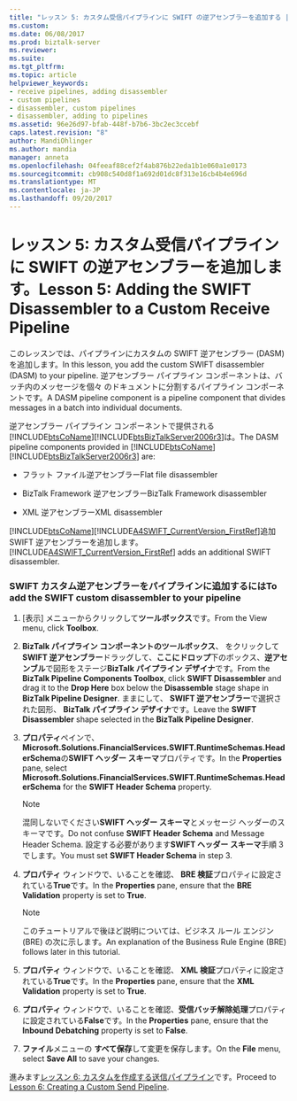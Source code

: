 ```yaml
---
title: "レッスン 5: カスタム受信パイプラインに SWIFT の逆アセンブラーを追加する |Microsoft ドキュメント"
ms.custom: 
ms.date: 06/08/2017
ms.prod: biztalk-server
ms.reviewer: 
ms.suite: 
ms.tgt_pltfrm: 
ms.topic: article
helpviewer_keywords:
- receive pipelines, adding disassembler
- custom pipelines
- disassembler, custom pipelines
- disassembler, adding to pipelines
ms.assetid: 96e26d97-bfab-448f-b7b6-3bc2ec3ccebf
caps.latest.revision: "8"
author: MandiOhlinger
ms.author: mandia
manager: anneta
ms.openlocfilehash: 04feeaf88cef2f4ab876b22eda1b1e060a1e0173
ms.sourcegitcommit: cb908c540d8f1a692d01dc8f313e16cb4b4e696d
ms.translationtype: MT
ms.contentlocale: ja-JP
ms.lasthandoff: 09/20/2017
---
```

# <a name="lesson-5-adding-the-swift-disassembler-to-a-custom-receive-pipeline"></a><span data-ttu-id="cfc17-102">レッスン 5: カスタム受信パイプラインに SWIFT の逆アセンブラーを追加します。</span><span class="sxs-lookup"><span data-stu-id="cfc17-102">Lesson 5: Adding the SWIFT Disassembler to a Custom Receive Pipeline</span></span>
<span data-ttu-id="cfc17-103">このレッスンでは、パイプラインにカスタムの SWIFT 逆アセンブラー (DASM) を追加します。</span><span class="sxs-lookup"><span data-stu-id="cfc17-103">In this lesson, you add the custom SWIFT disassembler (DASM) to your pipeline.</span></span> <span data-ttu-id="cfc17-104">逆アセンブラー パイプライン コンポーネントは、バッチ内のメッセージを個々 のドキュメントに分割するパイプライン コンポーネントです。</span><span class="sxs-lookup"><span data-stu-id="cfc17-104">A DASM pipeline component is a pipeline component that divides messages in a batch into individual documents.</span></span>  
  
 <span data-ttu-id="cfc17-105">逆アセンブラー パイプライン コンポーネントで提供される[!INCLUDE[btsCoName](../../includes/btsconame-md.md)][!INCLUDE[btsBizTalkServer2006r3](../../includes/btsbiztalkserver2006r3-md.md)]は。</span><span class="sxs-lookup"><span data-stu-id="cfc17-105">The DASM pipeline components provided in [!INCLUDE[btsCoName](../../includes/btsconame-md.md)][!INCLUDE[btsBizTalkServer2006r3](../../includes/btsbiztalkserver2006r3-md.md)] are:</span></span>  
  
-   <span data-ttu-id="cfc17-106">フラット ファイル逆アセンブラー</span><span class="sxs-lookup"><span data-stu-id="cfc17-106">Flat file disassembler</span></span>  
  
-   <span data-ttu-id="cfc17-107">BizTalk Framework 逆アセンブラー</span><span class="sxs-lookup"><span data-stu-id="cfc17-107">BizTalk Framework disassembler</span></span>  
  
-   <span data-ttu-id="cfc17-108">XML 逆アセンブラー</span><span class="sxs-lookup"><span data-stu-id="cfc17-108">XML disassembler</span></span>  
  
 [!INCLUDE[btsCoName](../../includes/btsconame-md.md)]<span data-ttu-id="cfc17-109">[!INCLUDE[A4SWIFT_CurrentVersion_FirstRef](../../includes/a4swift-currentversion-firstref-md.md)]追加 SWIFT 逆アセンブラーを追加します。</span><span class="sxs-lookup"><span data-stu-id="cfc17-109"> [!INCLUDE[A4SWIFT_CurrentVersion_FirstRef](../../includes/a4swift-currentversion-firstref-md.md)] adds an additional SWIFT disassembler.</span></span>  
  
### <a name="to-add-the-swift-custom-disassembler-to-your-pipeline"></a><span data-ttu-id="cfc17-110">SWIFT カスタム逆アセンブラーをパイプラインに追加するには</span><span class="sxs-lookup"><span data-stu-id="cfc17-110">To add the SWIFT custom disassembler to your pipeline</span></span>  
  
1.  <span data-ttu-id="cfc17-111">[表示] メニューからクリックして**ツールボックス**です。</span><span class="sxs-lookup"><span data-stu-id="cfc17-111">From the View menu, click **Toolbox**.</span></span>  
  
2.  <span data-ttu-id="cfc17-112">**BizTalk パイプライン コンポーネントのツールボックス**、 をクリックして**SWIFT 逆アセンブラー**ドラッグして、**ここにドロップ**下のボックス、**逆アセンブル**で図形をステージ**BizTalk パイプライン デザイナ**です。</span><span class="sxs-lookup"><span data-stu-id="cfc17-112">From the **BizTalk Pipeline Components Toolbox**, click **SWIFT Disassembler** and drag it to the **Drop Here** box below the **Disassemble** stage shape in **BizTalk Pipeline Designer**.</span></span> <span data-ttu-id="cfc17-113">ままにして、 **SWIFT 逆アセンブラー**で選択された図形、 **BizTalk パイプライン デザイナ**です。</span><span class="sxs-lookup"><span data-stu-id="cfc17-113">Leave the **SWIFT Disassembler** shape selected in the **BizTalk Pipeline Designer**.</span></span>  
  
3.  <span data-ttu-id="cfc17-114">**プロパティ**ペインで、 **Microsoft.Solutions.FinancialServices.SWIFT.RuntimeSchemas.HeaderSchema**の**SWIFT ヘッダー スキーマ**プロパティです。</span><span class="sxs-lookup"><span data-stu-id="cfc17-114">In the **Properties** pane, select **Microsoft.Solutions.FinancialServices.SWIFT.RuntimeSchemas.HeaderSchema** for the **SWIFT Header Schema** property.</span></span>  
  
    > [!NOTE]
    >  <span data-ttu-id="cfc17-115">混同しないでください**SWIFT ヘッダー スキーマ**とメッセージ ヘッダーのスキーマです。</span><span class="sxs-lookup"><span data-stu-id="cfc17-115">Do not confuse **SWIFT Header Schema** and Message Header Schema.</span></span> <span data-ttu-id="cfc17-116">設定する必要があります**SWIFT ヘッダー スキーマ**手順 3 でします。</span><span class="sxs-lookup"><span data-stu-id="cfc17-116">You must set **SWIFT Header Schema** in step 3.</span></span>  
  
4.  <span data-ttu-id="cfc17-117">**プロパティ** ウィンドウで、いることを確認、 **BRE 検証**プロパティに設定されている**True**です。</span><span class="sxs-lookup"><span data-stu-id="cfc17-117">In the **Properties** pane, ensure that the **BRE Validation** property is set to **True**.</span></span>  
  
    > [!NOTE]
    >  <span data-ttu-id="cfc17-118">このチュートリアルで後ほど説明については、ビジネス ルール エンジン (BRE) の次に示します。</span><span class="sxs-lookup"><span data-stu-id="cfc17-118">An explanation of the Business Rule Engine (BRE) follows later in this tutorial.</span></span>  
  
5.  <span data-ttu-id="cfc17-119">**プロパティ** ウィンドウで、いることを確認、 **XML 検証**プロパティに設定されている**True**です。</span><span class="sxs-lookup"><span data-stu-id="cfc17-119">In the **Properties** pane, ensure that the **XML Validation** property is set to **True**.</span></span>  
  
6.  <span data-ttu-id="cfc17-120">**プロパティ** ウィンドウで、いることを確認、**受信バッチ解除処理**プロパティに設定されている**False**です。</span><span class="sxs-lookup"><span data-stu-id="cfc17-120">In the **Properties** pane, ensure that the **Inbound Debatching** property is set to **False**.</span></span>  
  
7.  <span data-ttu-id="cfc17-121">**ファイル**メニューの **すべて保存**して変更を保存します。</span><span class="sxs-lookup"><span data-stu-id="cfc17-121">On the **File** menu, select **Save All** to save your changes.</span></span>  
  
 <span data-ttu-id="cfc17-122">進みます[レッスン 6: カスタムを作成する送信パイプライン](../../adapters-and-accelerators/accelerator-swift/lesson-6-creating-a-custom-send-pipeline.md)です。</span><span class="sxs-lookup"><span data-stu-id="cfc17-122">Proceed to [Lesson 6: Creating a Custom Send Pipeline](../../adapters-and-accelerators/accelerator-swift/lesson-6-creating-a-custom-send-pipeline.md).</span></span>